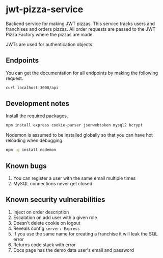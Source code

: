 # jwt-pizza-service

Backend service for making JWT pizzas. This service tracks users and franchises and orders pizzas. All order requests are passed to the JWT Pizza Factory where the pizzas are made.

JWTs are used for authentication objects.

## Endpoints

You can get the documentation for all endpoints by making the following request.

```sh
curl localhost:3000/api
```

## Development notes

Install the required packages.

```sh
npm install express cookie-parser jsonwebtoken mysql2 bcrypt
```

Nodemon is assumed to be installed globally so that you can have hot reloading when debugging.

```sh
npm -g install nodemon
```

## Known bugs

1. You can register a user with the same email multiple times
1. MySQL connections never get closed

## Known security vulnerabilities

1. Inject on order description
1. Escalation on add user with a given role
1. Doesn't delete cookie on logout
1. Reveals config `server: Express`
1. If you use the same name for creating a franchise it will leak the SQL error
1. Returns code stack with error
1. Docs page has the demo data user's email and password
